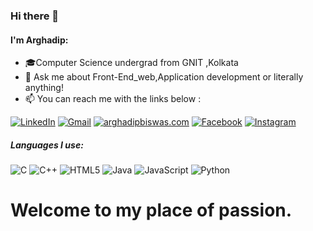 ### Hi there 👋
  ####  I'm Arghadip:


- 🎓Computer Science undergrad from GNIT ,Kolkata
- :speech_balloon: Ask me about Front-End_web,Application development or literally anything!
- :mailbox: You can reach me with the links below :

[![LinkedIn](https://img.shields.io/badge/-LINKEDIN-0077B5?style=for-the-badge&logo=linkedin&logoColor=white)](https://www.linkedin.com/in/arghadip-biswas-756a03202/)
[![Gmail](https://img.shields.io/badge/-GMAIL-D14836?style=for-the-badge&logo=gmail&logoColor=white)](mailto:arghadipbiswas4076@gmail.com)
[![arghadipbiswas.com](https://img.shields.io/badge/-ARGHADIPBISWAS.COM-000000?style=for-the-badge&logo=react&logoColor=white)](https://arghadipbiswas.github.io/account/)
[![Facebook](https://img.shields.io/badge/-FACEBOOK-0077B5?style=for-the-badge&logo=facebook&logoColor=white)](https://www.facebook.com/arghadip.biswas.52)
[![Instagram](https://img.shields.io/badge/-INSTAGRAM-0077B5?style=for-the-badge&logo=instagram&logoColor=red)](https://www.instagram.com/arghadip.biswas.52)

##### Languages I use: 

![C](https://img.shields.io/badge/-C-000000?style=flat&logo=c)
![C++](https://img.shields.io/badge/-C++-000000?style=flat&logo=c%2B%2B)
![HTML5](https://img.shields.io/badge/-HTML5-000000?style=flat&logo=html5)
![Java](https://img.shields.io/badge/-Java-000000?style=flat&logo=java)
![JavaScript](https://img.shields.io/badge/-JavaScript-000000?style=flat&logo=javascript)
![Python](https://img.shields.io/badge/-Python-000000?style=flat&logo=python)
<!-- ![SQL](https://img.shields.io/badge/-SQL-000000?style=flat&logo=postgresql) -->
 
# Welcome to my place of passion.



<!--
**arghadipbiswas/arghadipbiswas** is a ✨ _special_ ✨ repository because its `README.md` (this file) appears on your GitHub profile.

Here are some ideas to get you started:

- 🔭 I’m currently working on ...
- 🌱 I’m currently learning ...
- 👯 I’m looking to collaborate on ...
- 🤔 I’m looking for help with ...
- 💬 Ask me about ...
- 📫 How to reach me: ...
- 😄 Pronouns: ...
- ⚡ Fun fact: ...
-->
